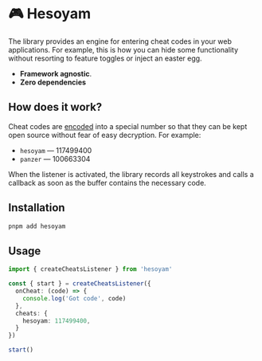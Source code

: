 # 🎮 Hesoyam

The library provides an engine for entering cheat codes in your web applications. For example, this is how you can hide some functionality without resorting to feature toggles or inject an easter egg.

- **Framework agnostic**.
- **Zero dependencies**

## How does it work?

Cheat codes are [encoded](scripts/encode.ts) into a special number so that they can be kept open source without fear of easy decryption. For example:

- `hesoyam` — 117499400
- `panzer` — 100663304

When the listener is activated, the library records all keystrokes and calls a callback as soon as the buffer contains the necessary code.

## Installation

```bash
pnpm add hesoyam
```

## Usage

```ts
import { createCheatsListener } from 'hesoyam'

const { start } = createCheatsListener({
  onCheat: (code) => {
    console.log('Got code', code)
  },
  cheats: {
    hesoyam: 117499400,
  }
})

start()
```
